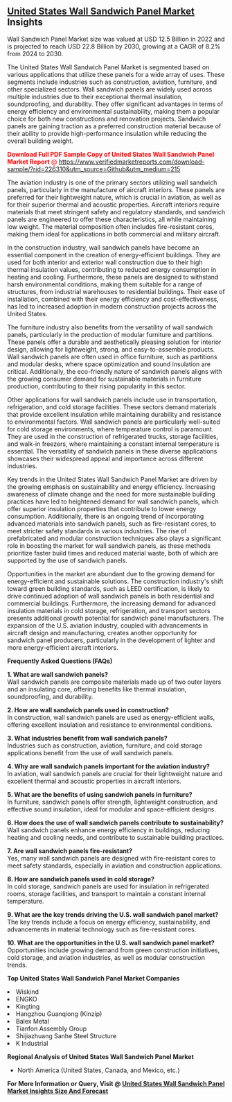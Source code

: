 <h2><a href="https://www.verifiedmarketreports.com/download-sample/?rid=226310&amp;utm_source=Github&amp;utm_medium=215" target="_blank">United States Wall Sandwich Panel Market</a> Insights</h2><p>Wall Sandwich Panel Market size was valued at USD 12.5 Billion in 2022 and is projected to reach USD 22.8 Billion by 2030, growing at a CAGR of 8.2% from 2024 to 2030.</p><p> <p>The United States Wall Sandwich Panel Market is segmented based on various applications that utilize these panels for a wide array of uses. These segments include industries such as construction, aviation, furniture, and other specialized sectors. Wall sandwich panels are widely used across multiple industries due to their exceptional thermal insulation, soundproofing, and durability. They offer significant advantages in terms of energy efficiency and environmental sustainability, making them a popular choice for both new constructions and renovation projects. Sandwich panels are gaining traction as a preferred construction material because of their ability to provide high-performance insulation while reducing the overall building weight.</p> <p><p><span class=""><span style="color: #ff0000;"><strong>Download Full PDF Sample Copy of United States Wall Sandwich Panel Market Report</strong> @ </span><a href="https://www.verifiedmarketreports.com/download-sample/?rid=226310&amp;utm_source=Github&amp;utm_medium=215" target="_blank">https://www.verifiedmarketreports.com/download-sample/?rid=226310&amp;utm_source=Github&amp;utm_medium=215</a></span></p></p> <p>The aviation industry is one of the primary sectors utilizing wall sandwich panels, particularly in the manufacture of aircraft interiors. These panels are preferred for their lightweight nature, which is crucial in aviation, as well as for their superior thermal and acoustic properties. Aircraft interiors require materials that meet stringent safety and regulatory standards, and sandwich panels are engineered to offer these characteristics, all while maintaining low weight. The material composition often includes fire-resistant cores, making them ideal for applications in both commercial and military aircraft.</p> <p>In the construction industry, wall sandwich panels have become an essential component in the creation of energy-efficient buildings. They are used for both interior and exterior wall construction due to their high thermal insulation values, contributing to reduced energy consumption in heating and cooling. Furthermore, these panels are designed to withstand harsh environmental conditions, making them suitable for a range of structures, from industrial warehouses to residential buildings. Their ease of installation, combined with their energy efficiency and cost-effectiveness, has led to increased adoption in modern construction projects across the United States.</p> <p>The furniture industry also benefits from the versatility of wall sandwich panels, particularly in the production of modular furniture and partitions. These panels offer a durable and aesthetically pleasing solution for interior design, allowing for lightweight, strong, and easy-to-assemble products. Wall sandwich panels are often used in office furniture, such as partitions and modular desks, where space optimization and sound insulation are critical. Additionally, the eco-friendly nature of sandwich panels aligns with the growing consumer demand for sustainable materials in furniture production, contributing to their rising popularity in this sector.</p> <p>Other applications for wall sandwich panels include use in transportation, refrigeration, and cold storage facilities. These sectors demand materials that provide excellent insulation while maintaining durability and resistance to environmental factors. Wall sandwich panels are particularly well-suited for cold storage environments, where temperature control is paramount. They are used in the construction of refrigerated trucks, storage facilities, and walk-in freezers, where maintaining a constant internal temperature is essential. The versatility of sandwich panels in these diverse applications showcases their widespread appeal and importance across different industries.</p> <p>Key trends in the United States Wall Sandwich Panel Market are driven by the growing emphasis on sustainability and energy efficiency. Increasing awareness of climate change and the need for more sustainable building practices have led to heightened demand for wall sandwich panels, which offer superior insulation properties that contribute to lower energy consumption. Additionally, there is an ongoing trend of incorporating advanced materials into sandwich panels, such as fire-resistant cores, to meet stricter safety standards in various industries. The rise of prefabricated and modular construction techniques also plays a significant role in boosting the market for wall sandwich panels, as these methods prioritize faster build times and reduced material waste, both of which are supported by the use of sandwich panels.</p> <p>Opportunities in the market are abundant due to the growing demand for energy-efficient and sustainable solutions. The construction industry's shift toward green building standards, such as LEED certification, is likely to drive continued adoption of wall sandwich panels in both residential and commercial buildings. Furthermore, the increasing demand for advanced insulation materials in cold storage, refrigeration, and transport sectors presents additional growth potential for sandwich panel manufacturers. The expansion of the U.S. aviation industry, coupled with advancements in aircraft design and manufacturing, creates another opportunity for sandwich panel producers, particularly in the development of lighter and more energy-efficient aircraft interiors.</p> <p><strong>Frequently Asked Questions (FAQs)</strong></p> <p><strong>1. What are wall sandwich panels?</strong><br>Wall sandwich panels are composite materials made up of two outer layers and an insulating core, offering benefits like thermal insulation, soundproofing, and durability.</p> <p><strong>2. How are wall sandwich panels used in construction?</strong><br>In construction, wall sandwich panels are used as energy-efficient walls, offering excellent insulation and resistance to environmental conditions.</p> <p><strong>3. What industries benefit from wall sandwich panels?</strong><br>Industries such as construction, aviation, furniture, and cold storage applications benefit from the use of wall sandwich panels.</p> <p><strong>4. Why are wall sandwich panels important for the aviation industry?</strong><br>In aviation, wall sandwich panels are crucial for their lightweight nature and excellent thermal and acoustic properties in aircraft interiors.</p> <p><strong>5. What are the benefits of using sandwich panels in furniture?</strong><br>In furniture, sandwich panels offer strength, lightweight construction, and effective sound insulation, ideal for modular and space-efficient designs.</p> <p><strong>6. How does the use of wall sandwich panels contribute to sustainability?</strong><br>Wall sandwich panels enhance energy efficiency in buildings, reducing heating and cooling needs, and contribute to sustainable building practices.</p> <p><strong>7. Are wall sandwich panels fire-resistant?</strong><br>Yes, many wall sandwich panels are designed with fire-resistant cores to meet safety standards, especially in aviation and construction applications.</p> <p><strong>8. How are sandwich panels used in cold storage?</strong><br>In cold storage, sandwich panels are used for insulation in refrigerated rooms, storage facilities, and transport to maintain a constant internal temperature.</p> <p><strong>9. What are the key trends driving the U.S. wall sandwich panel market?</strong><br>The key trends include a focus on energy efficiency, sustainability, and advancements in material technology such as fire-resistant cores.</p> <p><strong>10. What are the opportunities in the U.S. wall sandwich panel market?</strong><br>Opportunities include growing demand from green construction initiatives, cold storage, and aviation industries, as well as modular construction trends.</p> </p><p><strong>Top United States Wall Sandwich Panel Market Companies</strong></p><div data-test-id=""><p><li>Wiskind</li><li> ENGKO</li><li> Kingting</li><li> Hangzhou Guanqiong (Kinzip)</li><li> Balex Metal</li><li> Tianfon Assembly Group</li><li> Shijiazhuang Sanhe Steel Structure</li><li> K Industrial</li></p><div><strong>Regional Analysis of&nbsp;United States Wall Sandwich Panel Market</strong></div><ul><li dir="ltr"><p dir="ltr">North America&nbsp;(United States, Canada, and Mexico, etc.)</p></li></ul><p><strong>For More Information or Query, Visit @&nbsp;</strong><strong><a href="https://www.verifiedmarketreports.com/product/wall-sandwich-panel-market/?utm_source=Github&amp;utm_medium=215" target="_blank">United States Wall Sandwich Panel Market Insights Size And Forecast</a></strong></p></div>
